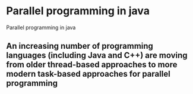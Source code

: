 # Parallel programming in java
Parallel programming in java

## An increasing number of programming languages (including Java and C++) are moving from older thread-based approaches to more modern task-based approaches for parallel programming
